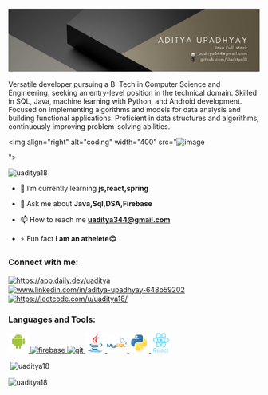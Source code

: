 ![logo](https://github.com/Uaditya18/Uaditya18/blob/main/background%20aditya.png)

<p>Versatile developer pursuing a B. Tech in Computer Science and Engineering, seeking an entry-level position in the
 technical domain. Skilled in SQL, Java, machine learning with Python, and Android development. Focused on
 implementing algorithms and models for data analysis and building functional applications. Proficient in data
 structures and algorithms, continuously improving problem-solving abilities.<p>

<img align="right" alt="coding" width="400" src="![image](https://github.com/user-attachments/assets/c620891a-c1bc-4968-b4c7-2a0a6e0bf5b7)

">
<p align="left"> <img src="https://komarev.com/ghpvc/?username=uaditya18&label=Profile%20views&color=0e75b6&style=flat" alt="uaditya18" /> </p>

- 🌱 I’m currently learning **js,react,spring**

- 💬 Ask me about **Java,Sql,DSA,Firebase**

- 📫 How to reach me **uaditya344@gmail.com**

- ⚡ Fun fact **I am an athelete😊**

<h3 align="left">Connect with me:</h3>
<p align="left">
<a href="https://dev.to/https://app.daily.dev/uaditya" target="blank"><img align="center" src="https://raw.githubusercontent.com/rahuldkjain/github-profile-readme-generator/master/src/images/icons/Social/devto.svg" alt="https://app.daily.dev/uaditya" height="30" width="40" /></a>
<a href="https://linkedin.com/in/www.linkedin.com/in/aditya-upadhyay-648b59202" target="blank"><img align="center" src="https://raw.githubusercontent.com/rahuldkjain/github-profile-readme-generator/master/src/images/icons/Social/linked-in-alt.svg" alt="www.linkedin.com/in/aditya-upadhyay-648b59202" height="30" width="40" /></a>
<a href="https://www.leetcode.com/https://leetcode.com/u/uaditya18/" target="blank"><img align="center" src="https://raw.githubusercontent.com/rahuldkjain/github-profile-readme-generator/master/src/images/icons/Social/leet-code.svg" alt="https://leetcode.com/u/uaditya18/" height="30" width="40" /></a>
</p>

<h3 align="left">Languages and Tools:</h3>
<p align="left"> <a href="https://developer.android.com" target="_blank" rel="noreferrer"> <img src="https://raw.githubusercontent.com/devicons/devicon/master/icons/android/android-original-wordmark.svg" alt="android" width="40" height="40"/> </a> <a href="https://firebase.google.com/" target="_blank" rel="noreferrer"> <img src="https://www.vectorlogo.zone/logos/firebase/firebase-icon.svg" alt="firebase" width="40" height="40"/> </a> <a href="https://git-scm.com/" target="_blank" rel="noreferrer"> <img src="https://www.vectorlogo.zone/logos/git-scm/git-scm-icon.svg" alt="git" width="40" height="40"/> </a> <a href="https://www.java.com" target="_blank" rel="noreferrer"> <img src="https://raw.githubusercontent.com/devicons/devicon/master/icons/java/java-original.svg" alt="java" width="40" height="40"/> </a> <a href="https://www.mysql.com/" target="_blank" rel="noreferrer"> <img src="https://raw.githubusercontent.com/devicons/devicon/master/icons/mysql/mysql-original-wordmark.svg" alt="mysql" width="40" height="40"/> </a> <a href="https://www.python.org" target="_blank" rel="noreferrer"> <img src="https://raw.githubusercontent.com/devicons/devicon/master/icons/python/python-original.svg" alt="python" width="40" height="40"/> </a> <a href="https://reactjs.org/" target="_blank" rel="noreferrer"> <img src="https://raw.githubusercontent.com/devicons/devicon/master/icons/react/react-original-wordmark.svg" alt="react" width="40" height="40"/> </a> </p>

<p>&nbsp;<img align="center" src="https://github-readme-stats.vercel.app/api?username=uaditya18&show_icons=true&locale=en" alt="uaditya18" /></p>

<p><img align="center" src="https://github-readme-streak-stats.herokuapp.com/?user=uaditya18&" alt="uaditya18" /></p>
